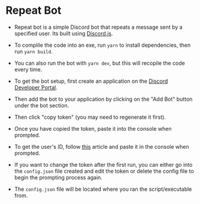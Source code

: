 # Repeat Bot

* Repeat bot is a simple Discord bot that repeats a message sent by a specified user. Its built using [Discord.js](https://discord.js.org/).
* To complile the code into an exe, run `yarn` to install dependencies, then run `yarn build`.
* You can also run the bot with `yarn dev`, but this will recopile the code every time.

* To get the bot setup, first create an application on the [Discord Developer Portal](https://discordapp.com/developers/applications/).
* Then add the bot to your application by clicking on the "Add Bot" button under the bot section.
* Then click "copy token" (you may need to regenerate it first).
* Once you have copied the token, paste it into the console when prompted.
* To get the user's ID, follow [this](https://support.discord.com/hc/en-us/articles/206346498-Where-can-I-find-my-User-Server-Message-ID-) article and paste it in the console when prompted.
* If you want to change the token after the first run, you can either go into the `config.json` file created and edit the token or delete the config file to begin the prompting process again.
* The `config.json` file will be located where you ran the script/executable from.
